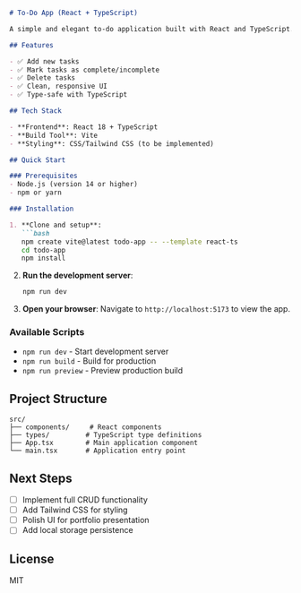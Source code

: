 ```markdown
# To-Do App (React + TypeScript)

A simple and elegant to-do application built with React and TypeScript.

## Features

- ✅ Add new tasks
- ✅ Mark tasks as complete/incomplete
- ✅ Delete tasks
- ✅ Clean, responsive UI
- ✅ Type-safe with TypeScript

## Tech Stack

- **Frontend**: React 18 + TypeScript
- **Build Tool**: Vite
- **Styling**: CSS/Tailwind CSS (to be implemented)

## Quick Start

### Prerequisites
- Node.js (version 14 or higher)
- npm or yarn

### Installation

1. **Clone and setup**:
   ```bash
   npm create vite@latest todo-app -- --template react-ts
   cd todo-app
   npm install
   ```

2. **Run the development server**:
   ```bash
   npm run dev
   ```

3. **Open your browser**:
   Navigate to `http://localhost:5173` to view the app.

### Available Scripts

- `npm run dev` - Start development server
- `npm run build` - Build for production
- `npm run preview` - Preview production build

## Project Structure

```
src/
├── components/     # React components
├── types/         # TypeScript type definitions
├── App.tsx        # Main application component
└── main.tsx       # Application entry point
```

## Next Steps

- [ ] Implement full CRUD functionality
- [ ] Add Tailwind CSS for styling
- [ ] Polish UI for portfolio presentation
- [ ] Add local storage persistence

## License

MIT
